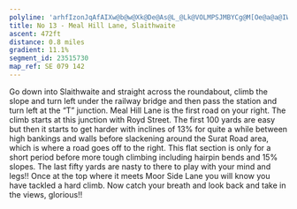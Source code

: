 ```yaml
---
polyline: 'arhfIzonJqAfAIXw@b@w@Xk@De@As@L_@Lk@VOLMPSJMBYCg@M[Oe@a@a@IW?_@JUL[^Y~@ObAg@pCUr@k@v@IPKJc@r@ORc@TiB`Du@xAwA~AGHAJ{@vAIVE\CdCTxDCXMJMFSAm@OY?KH_@H]@a@E_@AILA\F`@DvBGd@OXAVET'
title: No 13 - Meal Hill Lane, Slaithwaite
ascent: 472ft
distance: 0.8 miles
gradient: 11.1%
segment_id: 23515730
map_ref: SE 079 142
---
```


Go down into Slaithwaite and straight across the roundabout, climb the slope and turn left
under the railway bridge and then pass the station and turn left at the “T” junction. Meal
Hill Lane is the first road on your right. The climb starts at this junction with Royd Street. The
first 100 yards are easy but then it starts to get harder with inclines of 13% for quite a while
between high bankings and walls before slackening around the Surat Road area, which is
where a road goes off to the right. This flat section is only for a short period before more
tough climbing including hairpin bends and 15% slopes. The last fifty yards are nasty to
there to play with your mind and legs!! Once at the top where it meets Moor Side Lane you
will know you have tackled a hard climb. Now catch your breath and look back and take in
the views, glorious!!

